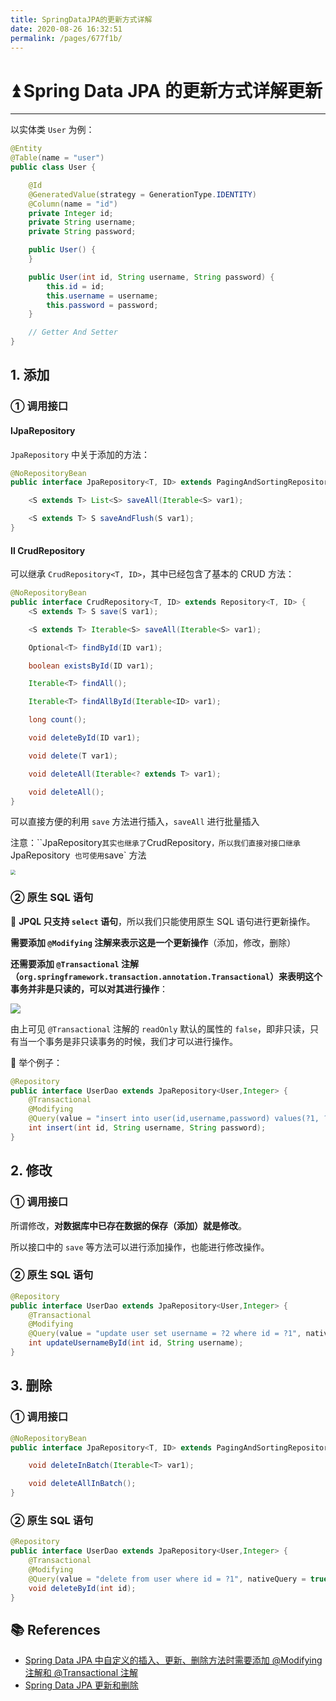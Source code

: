 ```yaml
---
title: SpringDataJPA的更新方式详解
date: 2020-08-26 16:32:51
permalink: /pages/677f1b/
---
```

# ⏫ Spring Data JPA 的更新方式详解更新

---

以实体类 `User` 为例：

```java
@Entity 
@Table(name = "user") 
public class User {

    @Id
    @GeneratedValue(strategy = GenerationType.IDENTITY)
    @Column(name = "id")
    private Integer id;
    private String username; 
    private String password;

    public User() {
    }

    public User(int id, String username, String password) {
        this.id = id;
        this.username = username;
        this.password = password;
    }

    // Getter And Setter
}
```

## 1. 添加

### ① 调用接口

#### ⅠJpaRepository

`JpaRepository` 中关于添加的方法：

```java
@NoRepositoryBean
public interface JpaRepository<T, ID> extends PagingAndSortingRepository<T, ID>, QueryByExampleExecutor<T> {

    <S extends T> List<S> saveAll(Iterable<S> var1);

    <S extends T> S saveAndFlush(S var1);
}
```

#### Ⅱ CrudRepository

可以继承 `CrudRepository<T, ID>`，其中已经包含了基本的 CRUD 方法：

```java
@NoRepositoryBean
public interface CrudRepository<T, ID> extends Repository<T, ID> {
    <S extends T> S save(S var1);

    <S extends T> Iterable<S> saveAll(Iterable<S> var1);

    Optional<T> findById(ID var1);

    boolean existsById(ID var1);

    Iterable<T> findAll();

    Iterable<T> findAllById(Iterable<ID> var1);

    long count();

    void deleteById(ID var1);

    void delete(T var1);

    void deleteAll(Iterable<? extends T> var1);

    void deleteAll();
}
```

可以直接方便的利用 `save` 方法进行插入，`saveAll` 进行批量插入

注意：``JpaRepository` 其实也继承了 `CrudRepository`，所以我们直接对接口继承 `JpaRepository`  也可使用 `save` 方法

<img src="https://cs-wiki.oss-cn-shanghai.aliyuncs.com/img/20200925121457.png" style="zoom:50%;" />

### ② 原生 SQL 语句

🚨 **JPQL 只支持 `select` 语句**，所以我们只能使用原生 SQL 语句进行更新操作。

**需要添加 `@Modifying` 注解来表示这是一个更新操作**（添加，修改，删除）

**还需要添加 `@Transactional` 注解（`org.springframework.transaction.annotation.Transactional`）来表明这个事务并非是只读的，可以对其进行操作**：

<img src="https://cs-wiki.oss-cn-shanghai.aliyuncs.com/img/20200826211320.png"  />

由上可见 `@Transactional` 注解的 `readOnly` 默认的属性的 `false`，即非只读，只有当一个事务是非只读事务的时候，我们才可以进行操作。

💬 举个例子：

```java
@Repository
public interface UserDao extends JpaRepository<User,Integer> {
    @Transactional
    @Modifying
    @Query(value = "insert into user(id,username,password) values(?1, ?2, ?3)", nativeQuery = true)
    int insert(int id, String username, String password);
}
```

## 2. 修改

### ① 调用接口

所谓修改，**对数据库中已存在数据的保存（添加）就是修改**。

所以接口中的 `save` 等方法可以进行添加操作，也能进行修改操作。

### ② 原生 SQL 语句

```java
@Repository
public interface UserDao extends JpaRepository<User,Integer> {
    @Transactional
    @Modifying
    @Query(value = "update user set username = ?2 where id = ?1", nativeQuery = true)
    int updateUsernameById(int id, String username);
}
```

## 3. 删除

### ① 调用接口

```java
@NoRepositoryBean
public interface JpaRepository<T, ID> extends PagingAndSortingRepository<T, ID>, QueryByExampleExecutor<T> {

    void deleteInBatch(Iterable<T> var1);

    void deleteAllInBatch();
}
```

### ② 原生 SQL 语句

```java
@Repository
public interface UserDao extends JpaRepository<User,Integer> {
    @Transactional
    @Modifying
    @Query(value = "delete from user where id = ?1", nativeQuery = true)
    void deleteById(int id);
}
```

## 📚 References

- [Spring Data JPA 中自定义的插入、更新、删除方法时需要添加 @Modifying 注解和 @Transactional 注解](https://blog.csdn.net/qq_43313914/article/details/105256647)
- [Spring Data JPA 更新和删除](https://blog.csdn.net/laokaizzz/article/details/81742524)